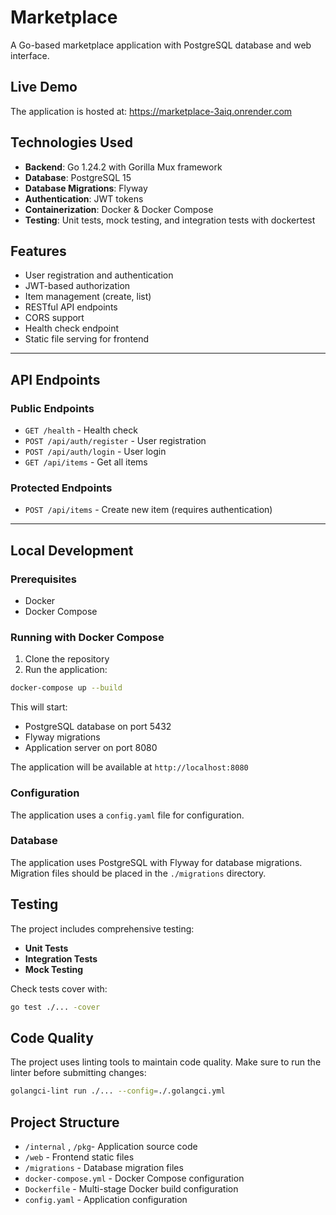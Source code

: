 # Marketplace

A Go-based marketplace application with PostgreSQL database and web interface.

## Live Demo

The application is hosted at: https://marketplace-3aiq.onrender.com

## Technologies Used

- **Backend**: Go 1.24.2 with Gorilla Mux framework
- **Database**: PostgreSQL 15
- **Database Migrations**: Flyway
- **Authentication**: JWT tokens
- **Containerization**: Docker & Docker Compose
- **Testing**: Unit tests, mock testing, and integration tests with dockertest

## Features

- User registration and authentication
- JWT-based authorization
- Item management (create, list)
- RESTful API endpoints
- CORS support
- Health check endpoint
- Static file serving for frontend

---

## API Endpoints

### Public Endpoints
- `GET /health` - Health check
- `POST /api/auth/register` - User registration
- `POST /api/auth/login` - User login
- `GET /api/items` - Get all items

### Protected Endpoints
- `POST /api/items` - Create new item (requires authentication)

---

## Local Development

### Prerequisites

- Docker
- Docker Compose

### Running with Docker Compose

1. Clone the repository
2. Run the application:

```bash
docker-compose up --build
```

This will start:
- PostgreSQL database on port 5432
- Flyway migrations
- Application server on port 8080

The application will be available at `http://localhost:8080`

### Configuration

The application uses a `config.yaml` file for configuration. 

### Database

The application uses PostgreSQL with Flyway for database migrations. Migration files should be placed in the `./migrations` directory.

## Testing

The project includes comprehensive testing:

- **Unit Tests**
- **Integration Tests**
- **Mock Testing**

Check tests cover with:
```bash
go test ./... -cover
```

## Code Quality

The project uses linting tools to maintain code quality. Make sure to run the linter before submitting changes:
```bash
golangci-lint run ./... --config=./.golangci.yml
```

## Project Structure

- `/internal` , `/pkg`- Application source code
- `/web` - Frontend static files
- `/migrations` - Database migration files
- `docker-compose.yml` - Docker Compose configuration
- `Dockerfile` - Multi-stage Docker build configuration
- `config.yaml` - Application configuration

